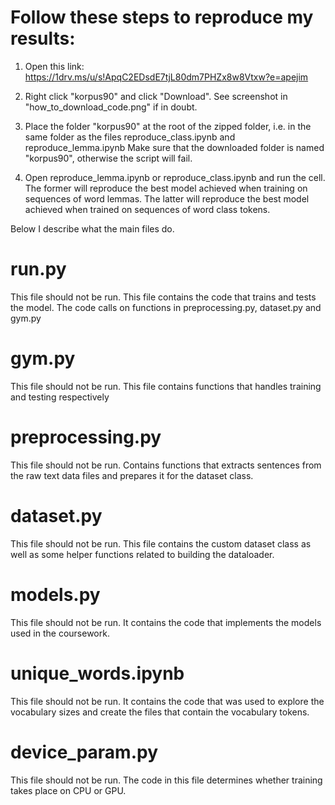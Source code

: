 # Follow these steps to reproduce my results:

1. Open this link: https://1drv.ms/u/s!ApqC2EDsdE7tjL80dm7PHZx8w8Vtxw?e=apejim

2. Right click "korpus90" and click "Download". See screenshot in "how_to_download_code.png" if in doubt.

3. Place the folder "korpus90" at the root of the zipped folder, i.e. in the same folder as the files reproduce_class.ipynb and reproduce_lemma.ipynb
Make sure that the downloaded folder is named "korpus90", otherwise the script will fail. 

4. Open reproduce_lemma.ipynb or reproduce_class.ipynb and run the cell. The former will reproduce the best model achieved when training on sequences of word lemmas. The latter will reproduce the best model achieved when trained on sequences of word class tokens. 




Below I describe what the main files do.

# run.py
This file should not be run. This file contains the code that trains and tests the model. The code calls on functions in preprocessing.py, dataset.py and gym.py

# gym.py
This file should not be run. This file contains functions that handles training and testing respectively

# preprocessing.py
This file should not be run. Contains functions that extracts sentences from the raw text data files and prepares it for the dataset class.

# dataset.py
This file should not be run. This file contains the custom dataset class as well as some helper functions related to building the dataloader. 

# models.py
This file should not be run. It contains the code that implements the models used in the coursework. 

# unique_words.ipynb
This file should not be run. It contains the code that was used to explore the vocabulary sizes and create the files that contain the vocabulary tokens. 

# device_param.py
This file should not be run. The code in this file determines whether training takes place on CPU or GPU. 